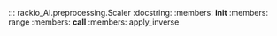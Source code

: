 ::: rackio_AI.preprocessing.Scaler
    :docstring:
    :members: __init__
    :members: range
    :members: __call__
    :members: apply_inverse